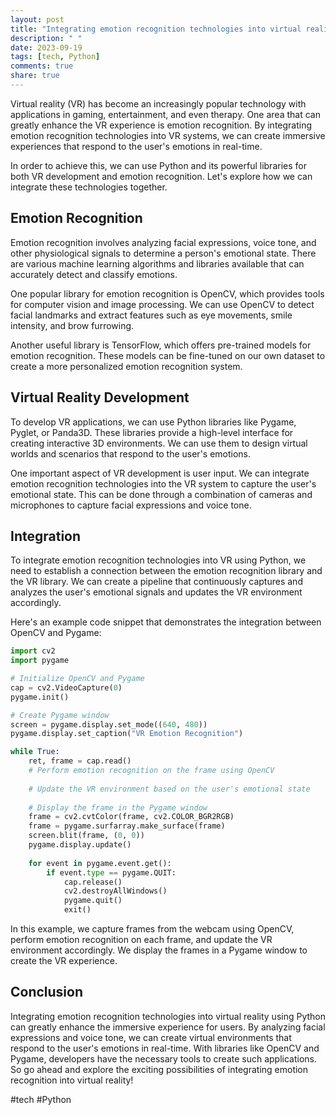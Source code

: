 ```yaml
---
layout: post
title: "Integrating emotion recognition technologies into virtual reality using Python"
description: " "
date: 2023-09-19
tags: [tech, Python]
comments: true
share: true
---
```


Virtual reality (VR) has become an increasingly popular technology with applications in gaming, entertainment, and even therapy. One area that can greatly enhance the VR experience is emotion recognition. By integrating emotion recognition technologies into VR systems, we can create immersive experiences that respond to the user's emotions in real-time.

In order to achieve this, we can use Python and its powerful libraries for both VR development and emotion recognition. Let's explore how we can integrate these technologies together.

## Emotion Recognition
Emotion recognition involves analyzing facial expressions, voice tone, and other physiological signals to determine a person's emotional state. There are various machine learning algorithms and libraries available that can accurately detect and classify emotions.

One popular library for emotion recognition is OpenCV, which provides tools for computer vision and image processing. We can use OpenCV to detect facial landmarks and extract features such as eye movements, smile intensity, and brow furrowing.

Another useful library is TensorFlow, which offers pre-trained models for emotion recognition. These models can be fine-tuned on our own dataset to create a more personalized emotion recognition system.

## Virtual Reality Development
To develop VR applications, we can use Python libraries like Pygame, Pyglet, or Panda3D. These libraries provide a high-level interface for creating interactive 3D environments. We can use them to design virtual worlds and scenarios that respond to the user's emotions.

One important aspect of VR development is user input. We can integrate emotion recognition technologies into the VR system to capture the user's emotional state. This can be done through a combination of cameras and microphones to capture facial expressions and voice tone.

## Integration
To integrate emotion recognition technologies into VR using Python, we need to establish a connection between the emotion recognition library and the VR library. We can create a pipeline that continuously captures and analyzes the user's emotional signals and updates the VR environment accordingly.

Here's an example code snippet that demonstrates the integration between OpenCV and Pygame:

```python
import cv2
import pygame

# Initialize OpenCV and Pygame
cap = cv2.VideoCapture(0)
pygame.init()

# Create Pygame window
screen = pygame.display.set_mode((640, 480))
pygame.display.set_caption("VR Emotion Recognition")

while True:
    ret, frame = cap.read()
    # Perform emotion recognition on the frame using OpenCV
    
    # Update the VR environment based on the user's emotional state
    
    # Display the frame in the Pygame window
    frame = cv2.cvtColor(frame, cv2.COLOR_BGR2RGB)
    frame = pygame.surfarray.make_surface(frame)
    screen.blit(frame, (0, 0))
    pygame.display.update()
    
    for event in pygame.event.get():
        if event.type == pygame.QUIT:
            cap.release()
            cv2.destroyAllWindows()
            pygame.quit()
            exit()
```

In this example, we capture frames from the webcam using OpenCV, perform emotion recognition on each frame, and update the VR environment accordingly. We display the frames in a Pygame window to create the VR experience.

## Conclusion
Integrating emotion recognition technologies into virtual reality using Python can greatly enhance the immersive experience for users. By analyzing facial expressions and voice tone, we can create virtual environments that respond to the user's emotions in real-time. With libraries like OpenCV and Pygame, developers have the necessary tools to create such applications. So go ahead and explore the exciting possibilities of integrating emotion recognition into virtual reality! 

#tech #Python